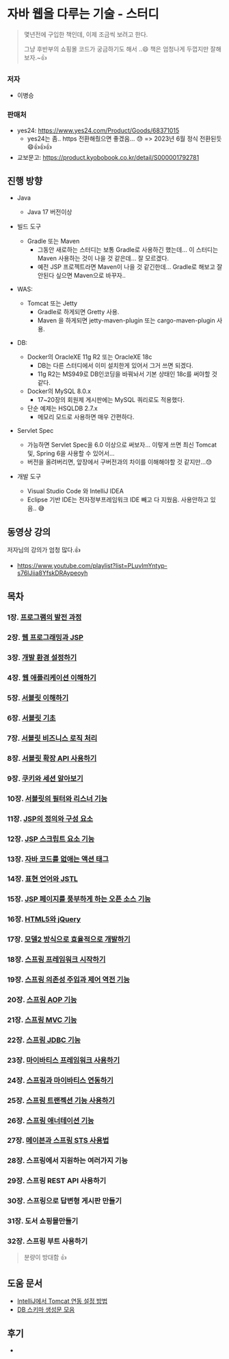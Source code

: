 # 자바 웹을 다루는 기술 - 스터디

> 몇년전에 구입한 책인데,  이제 조금씩 보려고 한다.
>
> 그냥 후반부의 쇼핑몰 코드가 궁금하기도 해서 ..😄 책은 엄청나게 두껍지만 잘해보자.~👍

### 저자

* 이병승

  

### 판매처

* yes24: https://www.yes24.com/Product/Goods/68371015
  * yes24는 좀.. https 전환해줬으면 좋겠음... 😓 => 2023년 6월 정식 전환된듯 😄👍👍👍
* 교보문고: https://product.kyobobook.co.kr/detail/S000001792781



## 진행 방향

* Java
  * Java 17 버전이상
* 빌드 도구
  * Gradle 또는 Maven
    * 그동안 새로하는 스터디는 보통 Gradle로 사용하긴 했는데... 이 스터디는 Maven 사용하는 것이 나을 것 같은데... 잘 모르겠다.
    * 예전 JSP 프로젝트라면 Maven이 나을 것 같긴한데... Gradle로 해보고 잘 안된다 싶으면 Maven으로 바꾸자..

* WAS: 
  * Tomcat 또는 Jetty
    * Gradle로 하게되면 Gretty 사용.
    * Maven 을 하게되면 jetty-maven-plugin 또는 cargo-maven-plugin 사용.
* DB: 
  * Docker의 OracleXE 11g R2 또는 OracleXE 18c
    * DB는 다른 스터디에서 이미 설치한게 있어서 그거 쓰면 되겠다.
    * 11g R2는 MS949로 DB인코딩을 바꿔놔서 기본 상태인 18c를 써야할 것 같다.
  * Docker의 MySQL 8.0.x
    * 17~20장의 회원제 게시판에는 MySQL 쿼리로도 적용했다.
  * 단순 예제는 HSQLDB 2.7.x
    * 메모리 모드로 사용하면 매우 간편하다.
  
* Servlet Spec
  * 가능하면 Servlet Spec을 6.0 이상으로 써보자... 이렇게 쓰면 최신 Tomcat 및, Spring 6을 사용할 수 있어서...
  * 버전을 올려버리면, 앞장에서 구버전과의 차이를 이해해야할 것 같지만...😓
* 개발 도구
  * Visual Studio Code 와 IntelliJ IDEA
  * Eclipse 기반 IDE는 전자정부프레임워크 IDE 빼고 다 지웠음. 사용안하고 있음.. 😅




## 동영상 강의

저자님의 강의가 엄청 많다.👍

* https://www.youtube.com/playlist?list=PLuvImYntyp-s76lJiia8YfskDRAypeoyh



## 목차

### 1장. [프로그램의 발전 과정](chap01)

### 2장. [웹 프로그래밍과 JSP](chap02)

### 3장. [개발 환경 설정하기](chap03)

### 4장. [웹 애플리케이션 이해하기](chap04)

### 5장. [서블릿 이해하기](chap05)

### 6장. [서블릿 기초](chap06)

### 7장. [서블릿 비즈니스 로직 처리](chap07)

### 8장. [서블릿 확장 API 사용하기](chap08)

### 9장. [쿠키와 세션 알아보기](chap09)

### 10장. [서블릿의 필터와 리스너 기능](chap10)

### 11장. [JSP의 정의와 구성 요소](chap11)

### 12장. [JSP 스크립트 요소 기능](chap12)

### 13장. [자바 코드를 없애는 액션 태그](chap13)

### 14장. [표현 언어와 JSTL](chap14)

### 15장. [JSP 페이지를 풍부하게 하는 오픈 소스 기능](chap15)

### 16장. [HTML5와 jQuery](chap16)

### 17장. [모델2 방식으로 효율적으로 개발하기](chap17)

### 18장. [스프링 프레임워크 시작하기](chap18)

### 19장. [스프링 의존성 주입과 제어 역전 기능](chap19)

### 20장. [스프링 AOP 기능](chap20)

### 21장. [스프링 MVC 기능](chap21)

### 22장. [스프링 JDBC 기능](chap22)

### 23장. [마이바티스 프레임워크 사용하기](chap23)

### 24장. [스프링과 마이바티스 연동하기](chap24)

### 25장. [스프링 트랜젝션 기능 사용하기](chap25)

### 26장. [스프링 애너테이션 기능](chap26)

### 27장. [메이븐과 스프링 STS 사용법](chap27)

### 28장. 스프링에서 지원하는 여러가지 기능

### 29장. 스프링 REST API 사용하기

### 30장. 스프링으로 답변형 게시판 만들기

### 31장. 도서 쇼핑몰만들기

### 32장. 스프링 부트 사용하기

> 분량이 방대함 👍



## 도움 문서

* [IntelliJ에서 Tomcat 연동 설정 방법](IntelliJ-Tomcat-Setting.md)
* [DB 스키마 생성문 모음](db-schema.md)



## 후기

* 